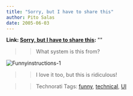 ```yaml
---
title: "Sorry, but I have to share this"
author: Pito Salas
date: 2005-06-03
---
```


**Link: [Sorry, but I have to share this](None):** ""


>>

>> What system is this from?

>>

>>
![Funnyinstructions-1](https://i0.wp.com/s3.media.squarespace.com/production/1075723/12829350/weblogs/funnyinstructions.jpg?resize=314%2C104)

>>

>> I love it too, but this is ridiculous!

>>

>> Technorati Tags: [funny](<http://technorati.com/tag/funny>),
[technical](<http://technorati.com/tag/technical>),
[UI](<http://technorati.com/tag/UI>)


